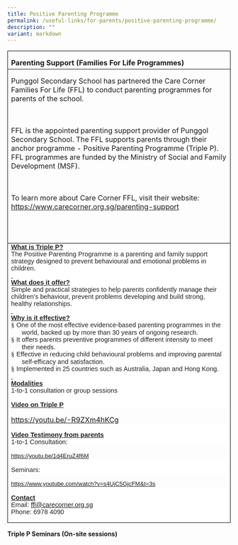 ```yaml
---
title: Positive Parenting Programme
permalink: /useful-links/for-parents/positive-parenting-programme/
description: ""
variant: markdown
---
```

<table style="border-collapse:collapse;mso-table-layout-alt:fixed;border:none;
 mso-border-alt:solid windowtext .5pt;mso-yfti-tbllook:1184;mso-padding-alt:
 0in 5.4pt 0in 5.4pt" cellpadding="0" cellspacing="0" border="1" class="MsoTableGrid"><tbody><tr style="mso-yfti-irow:0;mso-yfti-firstrow:yes;height:30.55pt"><td style="width:495.9pt;border:solid windowtext 1.0pt;
  mso-border-alt:solid windowtext .5pt;padding:0in 5.4pt 0in 5.4pt;height:30.55pt" valign="top" width="661"><p style="margin-bottom:0in;line-height:normal" class="MsoNormal"><b>Parenting Support (Families For Life Programmes)</b></p></td></tr><tr style="mso-yfti-irow:1"><td style="width:495.9pt;border:solid windowtext 1.0pt;
  border-top:none;mso-border-top-alt:solid windowtext .5pt;mso-border-alt:solid windowtext .5pt;
  padding:0in 5.4pt 0in 5.4pt" valign="top" width="661"><p style="margin-bottom:0in;line-height:normal" class="MsoNormal">Punggol Secondary School has partnered the Care Corner Families For Life (FFL) to conduct parenting programmes for parents of the school.</p><p style="margin-bottom:0in;line-height:normal" class="MsoNormal"><b>&nbsp;</b></p><p style="margin-bottom:0in;line-height:normal" class="MsoNormal">FFL is the appointed parenting support provider of Punggol Secondary School. The FFL supports parents through their anchor programme - Positive Parenting Programme (Triple P). FFL programmes are funded by the Ministry of Social and Family Development (MSF).</p><p style="margin-bottom:0in;line-height:normal" class="MsoNormal"><b>&nbsp;</b></p><p style="margin-bottom:0in;line-height:normal" class="MsoNormal">To learn more about Care Corner FFL, visit their website: <a href="https://www.carecorner.org.sg/parenting-support">https://www.carecorner.org.sg/parenting-support</a><span class="MsoHyperlink"></span></p><p style="margin-bottom:0in;line-height:normal" class="MsoNormal">&nbsp;</p><p style="margin-bottom:0in;line-height:normal" class="MsoNormal"><b>&nbsp;</b></p></td></tr><tr style="mso-yfti-irow:2;mso-yfti-lastrow:yes"><td style="width:495.9pt;border:solid windowtext 1.0pt;
  border-top:none;mso-border-top-alt:solid windowtext .5pt;mso-border-alt:solid windowtext .5pt;
  padding:0in 5.4pt 0in 5.4pt" valign="top" width="661"><p style="margin:0in;background:white"><strong><u><span style="font-size:
  11.0pt;font-family:&quot;Calibri&quot;,sans-serif;mso-ascii-theme-font:minor-latin;
  mso-hansi-theme-font:minor-latin;mso-bidi-theme-font:minor-latin;color:#222222">What is Triple P?</span></u></strong><span style="font-size:11.0pt;font-family:
  &quot;Calibri&quot;,sans-serif;mso-ascii-theme-font:minor-latin;mso-hansi-theme-font:
  minor-latin;mso-bidi-theme-font:minor-latin;color:#222222"></span></p><p style="margin:0in;background:white"><span style="font-size:11.0pt;
  font-family:&quot;Calibri&quot;,sans-serif;mso-ascii-theme-font:minor-latin;mso-hansi-theme-font:
  minor-latin;mso-bidi-theme-font:minor-latin;color:#222222">The Positive Parenting Programme is a parenting and family support strategy designed to prevent behavioural and emotional problems in children.</span></p><p style="margin:0in;background:white"><strong><u><span style="font-size:
  11.0pt;font-family:&quot;Calibri&quot;,sans-serif;mso-ascii-theme-font:minor-latin;
  mso-hansi-theme-font:minor-latin;mso-bidi-theme-font:minor-latin;color:#222222"><span style="text-decoration:none">&nbsp;</span></span></u></strong></p><p style="margin:0in;background:white"><strong><u><span style="font-size:
  11.0pt;font-family:&quot;Calibri&quot;,sans-serif;mso-ascii-theme-font:minor-latin;
  mso-hansi-theme-font:minor-latin;mso-bidi-theme-font:minor-latin;color:#222222">What does it offer?</span></u></strong><span style="font-size:11.0pt;font-family:
  &quot;Calibri&quot;,sans-serif;mso-ascii-theme-font:minor-latin;mso-hansi-theme-font:
  minor-latin;mso-bidi-theme-font:minor-latin;color:#222222"></span></p><p style="margin:0in;background:white"><span style="font-size:11.0pt;
  font-family:&quot;Calibri&quot;,sans-serif;mso-ascii-theme-font:minor-latin;mso-hansi-theme-font:
  minor-latin;mso-bidi-theme-font:minor-latin;color:#222222">Simple and practical strategies to help parents confidently manage their children’s behaviour, prevent problems developing and build strong, healthy relationships.</span></p><p style="margin:0in;background:white"><strong><u><span style="font-size:
  11.0pt;font-family:&quot;Calibri&quot;,sans-serif;mso-ascii-theme-font:minor-latin;
  mso-hansi-theme-font:minor-latin;mso-bidi-theme-font:minor-latin;color:#222222"><span style="text-decoration:none">&nbsp;</span></span></u></strong></p><p style="margin:0in;background:white"><strong><u><span style="font-size:
  11.0pt;font-family:&quot;Calibri&quot;,sans-serif;mso-ascii-theme-font:minor-latin;
  mso-hansi-theme-font:minor-latin;mso-bidi-theme-font:minor-latin;color:#222222">Why is it effective?</span></u></strong><span style="font-size:11.0pt;font-family:
  &quot;Calibri&quot;,sans-serif;mso-ascii-theme-font:minor-latin;mso-hansi-theme-font:
  minor-latin;mso-bidi-theme-font:minor-latin;color:#222222"></span></p><p style="margin-top:0in;margin-right:0in;margin-bottom:0in;margin-left:.25in;
  text-indent:-.25in;mso-list:l0 level1 lfo1;background:white"><span style="font-size:11.0pt;font-family:Wingdings;mso-fareast-font-family:Wingdings;
  mso-bidi-font-family:Wingdings;color:#222222"><span style="mso-list:Ignore">§<span style="font:7.0pt &quot;Times New Roman&quot;">&nbsp; </span></span></span><span style="font-size:11.0pt;font-family:&quot;Calibri&quot;,sans-serif;mso-ascii-theme-font:
  minor-latin;mso-hansi-theme-font:minor-latin;mso-bidi-theme-font:minor-latin;
  color:#222222">One of the most effective evidence-based parenting programmes in the world, backed up by more than 30 years of ongoing research.</span></p><p style="margin-top:0in;margin-right:0in;margin-bottom:0in;margin-left:.25in;
  text-indent:-.25in;mso-list:l0 level1 lfo1;background:white"><span style="font-size:11.0pt;font-family:Wingdings;mso-fareast-font-family:Wingdings;
  mso-bidi-font-family:Wingdings;color:#222222"><span style="mso-list:Ignore">§<span style="font:7.0pt &quot;Times New Roman&quot;">&nbsp; </span></span></span><span style="font-size:11.0pt;font-family:&quot;Calibri&quot;,sans-serif;mso-ascii-theme-font:
  minor-latin;mso-hansi-theme-font:minor-latin;mso-bidi-theme-font:minor-latin;
  color:#222222">It offers parents preventive programmes of different intensity to meet their needs.</span></p><p style="margin-top:0in;margin-right:0in;margin-bottom:0in;margin-left:.25in;
  text-indent:-.25in;mso-list:l0 level1 lfo1;background:white"><span style="font-size:11.0pt;font-family:Wingdings;mso-fareast-font-family:Wingdings;
  mso-bidi-font-family:Wingdings;color:#222222"><span style="mso-list:Ignore">§<span style="font:7.0pt &quot;Times New Roman&quot;">&nbsp; </span></span></span><span style="font-size:11.0pt;font-family:&quot;Calibri&quot;,sans-serif;mso-ascii-theme-font:
  minor-latin;mso-hansi-theme-font:minor-latin;mso-bidi-theme-font:minor-latin;
  color:#222222">Effective in reducing child behavioural problems and improving parental self-efficacy and satisfaction.</span></p><p style="margin-top:0in;margin-right:0in;margin-bottom:0in;margin-left:.25in;
  text-indent:-.25in;mso-list:l0 level1 lfo1;background:white"><span style="font-size:11.0pt;font-family:Wingdings;mso-fareast-font-family:Wingdings;
  mso-bidi-font-family:Wingdings;color:#222222"><span style="mso-list:Ignore">§<span style="font:7.0pt &quot;Times New Roman&quot;">&nbsp; </span></span></span><span style="font-size:11.0pt;font-family:&quot;Calibri&quot;,sans-serif;mso-ascii-theme-font:
  minor-latin;mso-hansi-theme-font:minor-latin;mso-bidi-theme-font:minor-latin;
  color:#222222">Implemented in 25 countries such as Australia, Japan and Hong Kong.</span></p><p style="margin:0in;background:white"><strong><u><span style="font-size:
  11.0pt;font-family:&quot;Calibri&quot;,sans-serif;mso-ascii-theme-font:minor-latin;
  mso-hansi-theme-font:minor-latin;mso-bidi-theme-font:minor-latin;color:#222222"><span style="text-decoration:none">&nbsp;</span></span></u></strong></p><p style="margin:0in;background:white"><strong><u><span style="font-size:
  11.0pt;font-family:&quot;Calibri&quot;,sans-serif;mso-ascii-theme-font:minor-latin;
  mso-hansi-theme-font:minor-latin;mso-bidi-theme-font:minor-latin;color:#222222">Modalities</span></u></strong></p><p style="margin:0in;background:white"><strong><span style="font-size:11.0pt;
  font-family:&quot;Calibri&quot;,sans-serif;mso-ascii-theme-font:minor-latin;mso-hansi-theme-font:
  minor-latin;mso-bidi-theme-font:minor-latin;color:#222222;font-weight:normal">1-to-1 consultation or group sessions</span></strong></p><p style="margin:0in;background:white"><strong><span style="font-size:11.0pt;
  font-family:&quot;Calibri&quot;,sans-serif;mso-ascii-theme-font:minor-latin;mso-hansi-theme-font:
  minor-latin;mso-bidi-theme-font:minor-latin;color:#222222;font-weight:normal">&nbsp;</span></strong></p><p style="margin:0in;background:white"><strong><u><span style="font-size:
  11.0pt;font-family:&quot;Calibri&quot;,sans-serif;mso-ascii-theme-font:minor-latin;
  mso-hansi-theme-font:minor-latin;mso-bidi-theme-font:minor-latin;color:#222222">Video on Triple P</span></u></strong></p><p style="margin-bottom:0in;line-height:normal" class="MsoNormal"><a href="https://youtu.be/-R9ZXm4hKCg"><span style="mso-field-code:&quot;HYPERLINK \0022https\:\/\/youtu\.be\/-R9ZXm4hKCg\0022&quot;">https://youtu.be/-R9ZXm4hKCg</span></a></p><p style="margin:0in;background:white"><strong><span style="font-size:11.0pt;
  font-family:&quot;Calibri&quot;,sans-serif;mso-ascii-theme-font:minor-latin;mso-hansi-theme-font:
  minor-latin;mso-bidi-theme-font:minor-latin;color:#222222;font-weight:normal">&nbsp;</span></strong></p><p style="margin:0in;background:white"><strong><u><span style="font-size:
  11.0pt;font-family:&quot;Calibri&quot;,sans-serif;mso-ascii-theme-font:minor-latin;
  mso-hansi-theme-font:minor-latin;mso-bidi-theme-font:minor-latin;color:#222222">Video Testimony from parents</span></u></strong></p><p style="margin:0in;background:white"><strong><span style="font-size:11.0pt;
  font-family:&quot;Calibri&quot;,sans-serif;mso-ascii-theme-font:minor-latin;mso-hansi-theme-font:
  minor-latin;mso-bidi-theme-font:minor-latin;color:#222222;font-weight:normal">1-to-1 Consultation:</span></strong></p><p style="margin-bottom:0in;line-height:normal" class="MsoNormal"><a href="https://youtu.be/1d4EruZ4f6M"><span style="font-size:10.0pt;font-family:
  &quot;Arial&quot;,sans-serif;mso-fareast-font-family:&quot;Times New Roman&quot;">https://youtu.be/1d4EruZ4f6M</span></a><span style="font-size:10.0pt;font-family:&quot;Arial&quot;,sans-serif;mso-fareast-font-family:
  &quot;Times New Roman&quot;;color:black"></span></p><p style="margin:0in;background:white"><strong><span style="font-size:11.0pt;
  font-family:&quot;Calibri&quot;,sans-serif;mso-ascii-theme-font:minor-latin;mso-hansi-theme-font:
  minor-latin;mso-bidi-theme-font:minor-latin;color:#222222;font-weight:normal">&nbsp;</span></strong></p><p style="margin:0in;background:white"><strong><span style="font-size:11.0pt;
  font-family:&quot;Calibri&quot;,sans-serif;mso-ascii-theme-font:minor-latin;mso-hansi-theme-font:
  minor-latin;mso-bidi-theme-font:minor-latin;color:#222222;font-weight:normal">Seminars:</span></strong></p><p style="margin-bottom:0in;line-height:normal" class="MsoNormal"><a href="https://www.youtube.com/watch?v=s4UjC5GjcFM&amp;t=3s"><span style="font-size:10.0pt;font-family:&quot;Arial&quot;,sans-serif">https://www.youtube.com/watch?v=s4UjC5GjcFM&amp;t=3s</span></a><span style="font-size:10.0pt;font-family:&quot;Arial&quot;,sans-serif;color:black"></span></p><p style="margin:0in;background:white"><strong><span style="font-size:11.0pt;
  font-family:&quot;Calibri&quot;,sans-serif;mso-ascii-theme-font:minor-latin;mso-hansi-theme-font:
  minor-latin;mso-bidi-theme-font:minor-latin;color:#222222;font-weight:normal">&nbsp;</span></strong></p><p style="margin:0in;background:white"><strong><u><span style="font-size:
  11.0pt;font-family:&quot;Calibri&quot;,sans-serif;mso-ascii-theme-font:minor-latin;
  mso-hansi-theme-font:minor-latin;mso-bidi-theme-font:minor-latin;color:#222222">Contact</span></u></strong></p><p style="margin:0in;background:white"><strong><span style="font-size:11.0pt;
  font-family:&quot;Calibri&quot;,sans-serif;mso-ascii-theme-font:minor-latin;mso-hansi-theme-font:
  minor-latin;mso-bidi-theme-font:minor-latin;color:#222222;font-weight:normal">Email: </span></strong><span style="color:black;mso-color-alt:windowtext"><a href="mailto:ffl@carecorner.org.sg"><span style="font-size:11.0pt;font-family:
  &quot;Calibri&quot;,sans-serif;mso-ascii-theme-font:minor-latin;mso-hansi-theme-font:
  minor-latin;mso-bidi-theme-font:minor-latin">ffl@carecorner.org.sg</span></a></span><strong><span style="font-size:11.0pt;font-family:&quot;Calibri&quot;,sans-serif;mso-ascii-theme-font:
  minor-latin;mso-hansi-theme-font:minor-latin;mso-bidi-theme-font:minor-latin;
  color:#222222;font-weight:normal"></span></strong></p><p style="margin:0in;background:white"><strong><span style="font-size:11.0pt;
  font-family:&quot;Calibri&quot;,sans-serif;mso-ascii-theme-font:minor-latin;mso-hansi-theme-font:
  minor-latin;mso-bidi-theme-font:minor-latin;color:#222222;font-weight:normal">Phone: 6978 4090</span></strong></p><p style="margin:0in;background:white"><strong><span style="font-size:11.0pt;
  font-family:&quot;Calibri&quot;,sans-serif;mso-ascii-theme-font:minor-latin;mso-hansi-theme-font:
  minor-latin;mso-bidi-theme-font:minor-latin;color:#222222;font-weight:normal">&nbsp;</span></strong></p></td></tr></tbody></table>
	
	
**Triple P Seminars (On-site sessions)**